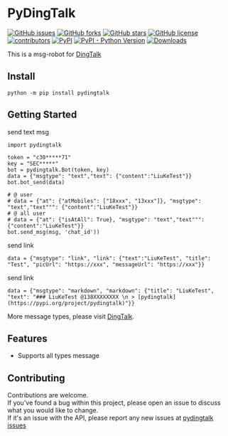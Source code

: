 # PyDingTalk
[![GitHub issues](https://img.shields.io/github/issues/liukecode/pydingtalk)](https://github.com/liukecode/pydingtalk/issues)
[![GitHub forks](https://img.shields.io/github/forks/liukecode/pydingtalk)](https://github.com/liukecode/pydingtalk/network)
[![GitHub stars](https://img.shields.io/github/stars/liukecode/pydingtalk)](https://github.com/liukecode/pydingtalk/stargazers)
[![GitHub license](https://img.shields.io/github/license/liukecode/pydingtalk)](https://github.com/liukecode/pydingtalk/blob/main/LICENSE)
[![contributors](https://img.shields.io/github/contributors/liukecode/pydingtalk)](https://github.com/liukecode/pydingtalk/graphs/contributors)
[![PyPI](https://img.shields.io/pypi/v/pydingtalk)](https://pypi.org/project/pydingtalk/)
[![PyPI - Python Version](https://img.shields.io/pypi/pyversions/pydingtalk)](https://pypi.org/project/pydingtalk/)
[![Downloads](https://pepy.tech/badge/pydingtalk/month)](https://pepy.tech/project/pydingtalk)

This is a msg-robot for [DingTalk](https://open.dingtalk.com/document/robots/custom-robot-access)

## Install
```
python -m pip install pydingtalk
```
## Getting Started
send text msg
```
import pydingtalk

token = "c30*****71"
key = "SEC*****"
bot = pydingtalk.Bot(token, key)
data = {"msgtype": "text","text": {"content":"LiuKeTest"}}
bot.bot_send(data)

# @ user
# data = {"at": {"atMobiles": ["18xxx", "13xxx"]}, "msgtype": "text","text""": {"content":"LiuKeTest"}}
# @ all user
# data = {"at": {"isAtAll": True}, "msgtype": "text","text""": {"content":"LiuKeTest"}}
bot.send_msg(msg, 'chat_id'))
```
send link
```
data = {"msgtype": "link", "link": {"text":"LiuKeTest", "title": "Test", "picUrl": "https://xxx", "messageUrl": "https://xxx"}}
```

send link
```
data = {"msgtype": "markdown", "markdown": {"title": "LiuKeTest", "text": "### LiuKeTest @138XXXXXXXX \n > [pydingtalk](https://pypi.org/project/pydingtalk)"}}
```
More message types, please visit [DingTalk](https://open.dingtalk.com/document/robots/custom-robot-access).

## Features
- Supports all types message 


## Contributing

Contributions are welcome.<br/>
If you've found a bug within this project, please open an issue to discuss what you would like to change.<br/>
If it's an issue with the API, please report any new issues at [pydingtalk issues](https://github.com/liukecode/pydingtalk)